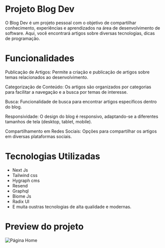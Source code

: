 
# Projeto Blog Dev

O Blog Dev é um projeto pessoal com o objetivo de compartilhar conhecimento, experiências e aprendizados na área de desenvolvimento de software. Aqui, você encontrará artigos sobre diversas tecnologias, dicas de programação.

# Funcionalidades

Publicação de Artigos: Permite a criação e publicação de artigos sobre temas relacionados ao desenvolvimento.

Categorização de Conteúdo: Os artigos são organizados por categorias para facilitar a navegação e a busca por temas de interesse.

Busca: Funcionalidade de busca para encontrar artigos específicos dentro do blog.

Responsividade: O design do blog é responsivo, adaptando-se a diferentes tamanhos de tela (desktop, tablet, mobile).

Compartilhamento em Redes Sociais: Opções para compartilhar os artigos em diversas plataformas sociais.

# Tecnologias Utilizadas

- Next Js
- Tailwind css
- Hygraph cms
- Resend
- Graphql
- Biome Js
-  Radix UI 
- E muita oustras tecnologias de alta qualidade e modernas.



# Preview do projeto

![Página Home](public/home.png)
